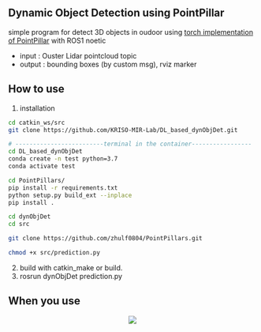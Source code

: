 ## Dynamic Object Detection using PointPillar
simple program for detect 3D objects in oudoor using [torch implementation of PointPillar](https://github.com/zhulf0804/PointPillars) with ROS1 noetic
- input : Ouster Lidar pointcloud topic
- output : bounding boxes (by custom msg), rviz marker

## How to use
1. installation
```bash
cd catkin_ws/src
git clone https://github.com/KRISO-MIR-Lab/DL_based_dynObjDet.git

# -------------------------terminal in the container-----------------
cd DL_based_dynObjDet
conda create -n test python=3.7
conda activate test

cd PointPillars/
pip install -r requirements.txt
python setup.py build_ext --inplace
pip install .

cd dynObjDet
cd src

git clone https://github.com/zhulf0804/PointPillars.git

chmod +x src/prediction.py
```
2. build with catkin_make or build.
3. rosrun dynObjDet prediction.py

## When you use
<p align="center">
  <img src="https://github.com/user-attachments/assets/96f5e660-604c-4971-bad2-ad7eea174faf">
</p>
